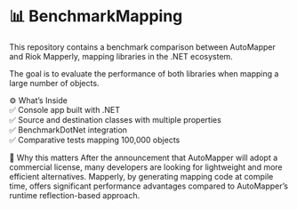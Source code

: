 # 📊 BenchmarkMapping

This repository contains a benchmark comparison between AutoMapper and Riok Mapperly, mapping libraries in the .NET ecosystem.

The goal is to evaluate the performance of both libraries when mapping a large number of objects.

⚙️ What’s Inside 
<br>✅ Console app built with .NET
<br>✅ Source and destination classes with multiple properties
<br>✅ BenchmarkDotNet integration
<br>✅ Comparative tests mapping 100,000 objects

📌 Why this matters
After the announcement that AutoMapper will adopt a commercial license, many developers are looking for lightweight and more efficient alternatives.
Mapperly, by generating mapping code at compile time, offers significant performance advantages compared to AutoMapper’s runtime reflection-based approach.
